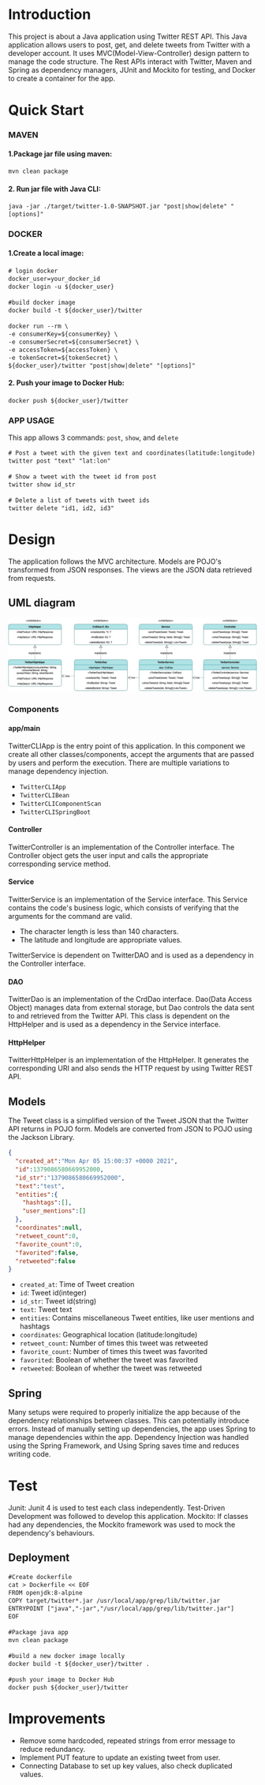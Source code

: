 # Introduction
This project is about a Java application using Twitter REST API. This Java application allows users to post, get, and delete tweets from Twitter with a developer account. It uses MVC(Model-View-Controller) design pattern to manage the code structure. The Rest APIs interact with Twitter, Maven and Spring as dependency managers, JUnit and Mockito for testing, and Docker to create a container for the app.

# Quick Start
### MAVEN
#### 1.Package jar file using maven:
```shell script
mvn clean package
```
#### 2. Run jar file with Java CLI:
```shell script
java -jar ./target/twitter-1.0-SNAPSHOT.jar "post|show|delete" "[options]"
```
### DOCKER
#### 1.Create a local image:
```shell script
# login docker
docker_user=your_docker_id
docker login -u ${docker_user}

#build docker image
docker build -t ${docker_user}/twitter

docker run --rm \
-e consumerKey=${consumerKey} \
-e consumerSecret=${consumerSecret} \
-e accessToken=${accessToken} \
-e tokenSecret=${tokenSecret} \
${docker_user}/twitter "post|show|delete" "[options]"
```
#### 2. Push your image to Docker Hub:
```shell script
docker push ${docker_user}/twitter
```
### APP USAGE
This app allows 3 commands: `post`, `show`, and `delete`
```shell script
# Post a tweet with the given text and coordinates(latitude:longitude)
twitter post "text" "lat:lon"

# Show a tweet with the tweet id from post
twitter show id_str

# Delete a list of tweets with tweet ids
twitter delete "id1, id2, id3"
```

# Design
The application follows the MVC architecture. Models are POJO's transformed from JSON responses. The views are the JSON data retrieved from requests.
## UML diagram
![image description](assets/UML.jpg)
### Components
#### app/main
TwitterCLIApp is the entry point of this application. In this component we create all other classes/components, accept the arguments that are passed by users and perform the execution. There are multiple variations to manage dependency injection.
- `TwitterCLIApp`
- `TwitterCLIBean`
- `TwitterCLIComponentScan`
- `TwitterCLISpringBoot`
#### Controller
TwitterController is an implementation of the Controller interface. The Controller object gets the user input and calls the appropriate corresponding service method.
#### Service
TwitterService is an implementation of the Service interface. This Service contains the code's business logic, which consists of verifying that the arguments for the command are valid.
- The character length is less than 140 characters.
- The latitude and longitude are appropriate values.

TwitterService is dependent on TwitterDAO and is used as a dependency in the Controller interface.
#### DAO
TwitterDao is an implementation of the CrdDao interface. Dao(Data Access Object) manages data from external storage, but Dao controls the data sent to and retrieved from the Twitter API. This class is dependent on the HttpHelper and is used as a dependency in the Service interface.
#### HttpHelper
TwitterHttpHelper is an implementation of the HttpHelper. It generates the corresponding URI and also sends the HTTP request by using Twitter REST API.
## Models
The Tweet class is a simplified version of the Tweet JSON that the Twitter API returns in POJO form. Models are converted from JSON to POJO using the Jackson Library.
```json
{ 
  "created_at":"Mon Apr 05 15:00:37 +0000 2021",
  "id":1379086580669952000,
  "id_str":"1379086580669952000",
  "text":"test",
  "entities":{
    "hashtags":[],
    "user_mentions":[]
  },
  "coordinates":null,
  "retweet_count":0,
  "favorite_count":0,
  "favorited":false,
  "retweeted":false
}
```
- `created_at`: Time of Tweet creation
- `id`: Tweet id(integer)
- `id_str`: Tweet id(string)
- `text`: Tweet text
- `entities`: Contains miscellaneous Tweet entities, like user mentions and hashtags
- `coordinates`: Geographical location (latitude:longitude)
- `retweet_count`: Number of times this tweet was retweeted
- `favorite_count`: Number of times this tweet was favorited
- `favorited`: Boolean of whether the tweet was favorited
- `retweeted`: Boolean of whether the tweet was retweeted

## Spring
Many setups were required to properly initialize the app because of the dependency relationships between classes. This can potentially introduce errors. Instead of manually setting up dependencies, the app uses Spring to manage dependencies within the app. Dependency Injection was handled using the Spring Framework, and Using Spring saves time and reduces writing code.

# Test
Junit: Junit 4 is used to test each class independently. Test-Driven Development was followed to develop this application.
Mockito: If classes had any dependencies, the Mockito framework was used to mock the dependency's behaviours.

## Deployment
```shell script
#Create dockerfile
cat > Dockerfile << EOF
FROM openjdk:8-alpine
COPY target/twitter*.jar /usr/local/app/grep/lib/twitter.jar
ENTRYPOINT ["java","-jar","/usr/local/app/grep/lib/twitter.jar"]
EOF

#Package java app 
mvn clean package

#build a new docker image locally
docker build -t ${docker_user}/twitter .

#push your image to Docker Hub
docker push ${docker_user}/twitter
```

# Improvements
- Remove some hardcoded, repeated strings from error message to reduce redundancy.
- Implement PUT feature to update an existing tweet from user.
- Connecting Database to set up key values, also check duplicated values.